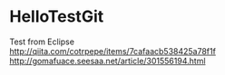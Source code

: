 # HelloTestGit
Test from Eclipse  
http://qiita.com/cotrpepe/items/7cafaacb538425a78f1f  
http://gomafuace.seesaa.net/article/301556194.html  
